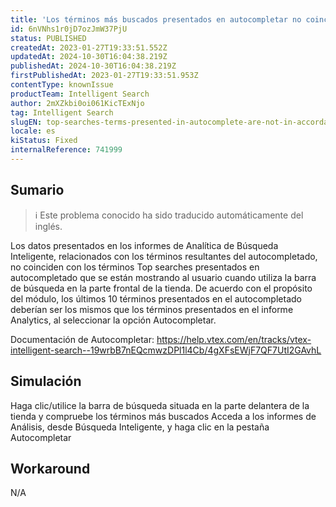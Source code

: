 ```yaml
---
title: 'Los términos más buscados presentados en autocompletar no coinciden con los términos presentados en el informe Analytics.'
id: 6nVNhs1r0jD7ozJmW37PjU
status: PUBLISHED
createdAt: 2023-01-27T19:33:51.552Z
updatedAt: 2024-10-30T16:04:38.219Z
publishedAt: 2024-10-30T16:04:38.219Z
firstPublishedAt: 2023-01-27T19:33:51.953Z
contentType: knownIssue
productTeam: Intelligent Search
author: 2mXZkbi0oi061KicTExNjo
tag: Intelligent Search
slugEN: top-searches-terms-presented-in-autocomplete-are-not-in-accordance-with-terms-presented-in-the-analytics-report
locale: es
kiStatus: Fixed
internalReference: 741999
---
```


## Sumario

>ℹ️ Este problema conocido ha sido traducido automáticamente del inglés.


Los datos presentados en los informes de Analítica de Búsqueda Inteligente, relacionados con los términos resultantes del autocompletado, no coinciden con los términos Top searches presentados en autocompletado que se están mostrando al usuario cuando utiliza la barra de búsqueda en la parte frontal de la tienda. De acuerdo con el propósito del módulo, los últimos 10 términos presentados en el autocompletado deberían ser los mismos que los términos presentados en el informe Analytics, al seleccionar la opción Autocompletar.

Documentación de Autocompletar:
https://help.vtex.com/en/tracks/vtex-intelligent-search--19wrbB7nEQcmwzDPl1l4Cb/4gXFsEWjF7QF7UtI2GAvhL


##

## Simulación


Haga clic/utilice la barra de búsqueda situada en la parte delantera de la tienda y compruebe los términos más buscados
Acceda a los informes de Análisis, desde Búsqueda Inteligente, y haga clic en la pestaña Autocompletar



## Workaround


N/A






